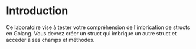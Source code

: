 # Introduction

Ce laboratoire vise à tester votre compréhension de l'imbrication de structs en Golang. Vous devrez créer un struct qui imbrique un autre struct et accéder à ses champs et méthodes.
